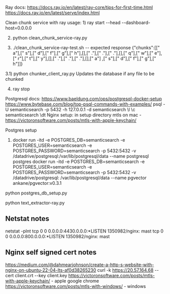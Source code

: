Ray docs:
https://docs.ray.io/en/latest/ray-core/tips-for-first-time.html
https://docs.ray.io/en/latest/serve/index.html

Clean chunk service with ray usage:
1) 
ray start --head --dashboard-host=0.0.0.0

2) python clean_chunk_service-ray.py

3) ./clean_chunk_service-ray-test.sh
-- expected response
{"chunks":[[" a"],[" s"],[" d"],[" f"],[" g"],[" h"],[],[" ."],[" ."],[" ."],[],[" q"],[" w"],[" e"],[" r"],[" t"],[" y"],[],[" ."],[" ."],[" ."],[],[" a"]
,[" s"],[" d"],[" f"],[" g"],[" h"]]}

3.1) python chunker_client_ray.py 
    Updates the database if any file to be chunked

4) ray stop

Postgresql docs:
https://www.baeldung.com/ops/postgresql-docker-setup
https://www.bytebase.com/blog/top-psql-commands-with-examples/
psql -U semanticsearch -p 5432 -h 127.0.0.1 -d semanticsearch
\l
\c semanticsearch
\dt 
Nginx setup:
in setup directory
mtls on mac - https://victoronsoftware.com/posts/mtls-with-apple-keychain/

Postgres setup
1) docker run -itd -e POSTGRES_DB=semanticsearch -e POSTGRES_USER=semanticsearch -e POSTGRES_PASSWORD=semanticsearch -p 5432:5432 -v /datadrive/postgresql:/var/lib/postgresql/data --name postgresql postgres
docker run -itd -e POSTGRES_DB=semanticsearch -e POSTGRES_USER=semanticsearch -e POSTGRES_PASSWORD=semanticsearch -p 5432:5432 -v /datadrive/postgresql:
/var/lib/postgresql/data --name pgvector ankane/pgvector:v0.3.1

python postgres_db_setup.py

python text_extractor-ray.py

Netstat notes
-------------
netstat -plnt
tcp        0      0 0.0.0.0:4430.0.0.0:*LISTEN      1350982/nginx: mast
tcp        0      0 0.0.0.0:800.0.0.0:*LISTEN      1350982/nginx: mast

Nginx self signed cert notes
----------------------------
https://medium.com/@dahmearjohnson/create-a-http-s-website-with-nginx-on-ubuntu-22-04-lts-af0d38265230
curl -k https://20.57.164.68 --cert client.crt --key client.key
https://victoronsoftware.com/posts/mtls-with-apple-keychain/ - apple google chrome
https://victoronsoftware.com/posts/mtls-with-windows/ - windows 
